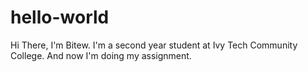 # hello-world

Hi There,
I'm Bitew. I'm a second year student at Ivy Tech Community College.
And now I'm doing my assignment.
